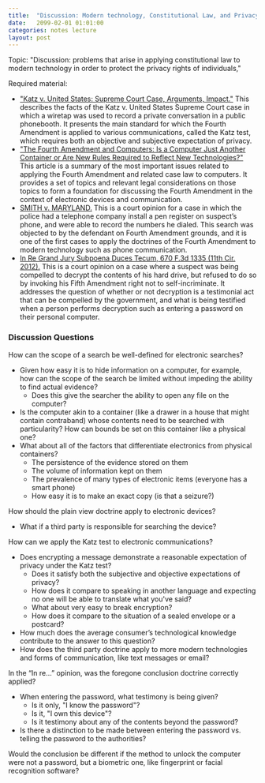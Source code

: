 ```yaml
---
title:  "Discussion: Modern technology, Constitutional Law, and Privacy"
date:   2099-02-01 01:01:00
categories: notes lecture 
layout: post
---
```


Topic: "Discussion: problems that arise in applying constitutional law to
modern technology in order to protect the privacy rights of individuals," 

Required material:
 - ["Katz v. United States: Supreme Court Case, Arguments, Impact."][gg_katz]
   This describes the facts of the Katz v. United States Supreme Court case in
which a wiretap was used to record a private conversation in a public
phonebooth.  It presents the main standard for which the Fourth Amendment is
applied to various communications, called the Katz test, which requires both an
objective and subjective expectation of privacy.
 - ["The Fourth Amendment and Computers: Is a Computer Just Another Container
   or Are New Rules Required to Reflect New Technologies?"][gg_fourth] This
article is a summary of the most important issues related to applying the
Fourth Amendment and related case law to computers. It provides a set of topics
and relevant legal considerations on those topics to form a foundation for
discussing the Fourth Amendment in the context of electronic devices and
communication.
 - [SMITH v. MARYLAND.][gg_smith_maryland] This is a court opinion for a case
   in which the police had a telephone company install a pen register on
suspect’s phone, and were able to record the numbers he dialed. This search was
objected to by the defendant on Fourth Amendment grounds, and it is one of the
first cases to apply the doctrines of the Fourth Amendment to modern technology
such as phone communication.
 - [In Re Grand Jury Subpoena Duces Tecum, 670 F.3d 1335 (11th Cir.
   2012).][gg_in_re] This is a court opinion on a case where a suspect was
being compelled to decrypt the contents of his hard drive, but refused to do so
by invoking his Fifth Amendment right not to self-incriminate. It addresses the
question of whether or not decryption is a testimonial act that can be
compelled by the government, and what is being testified when a person performs
decryption such as entering a password on their personal computer.

[gg_katz]:https://www.thoughtco.com/katz-v-united-states-supreme-court-case-arguments-impact-4797888
[gg_fourth]:https://www.gsllaw.com/content/images/GA-Bar-Journal-Computer-Article-Only.pdf
[gg_smith_maryland]:https://caselaw.findlaw.com/us-supreme-court/442/735.html
[gg_in_re]:https://www.courtlistener.com/opinion/624132/in-re-grand-jury-subpoena-duces-tecum/


### Discussion Questions

How can the scope of a search be well-defined for electronic searches?
 - Given how easy it is to hide information on a computer, for example, how can the scope of the search be limited without impeding the ability to find actual evidence? 
   + Does this give the searcher the ability to open any file on the computer?
 - Is the computer akin to a container (like a drawer in a house that might contain contraband) whose contents need to be searched with particularity? How can bounds be set on this container like a physical one?
 - What about all of the factors that differentiate electronics from physical containers?
   + The persistence of the evidence stored on them
   + The volume of information kept on them
   + The prevalence of many types of electronic items (everyone has a smart phone)
   + How easy it is to make an exact copy (is that a seizure?)

How should the plain view doctrine apply to electronic devices?
 - What if a third party is responsible for searching the device?

How can we apply the Katz test to electronic communications?
 - Does encrypting a message demonstrate a reasonable expectation of privacy under the Katz test?
   + Does it satisfy both the subjective and objective expectations of privacy?
   + How does it compare to speaking in another language and expecting no one
will be able to translate what you've said?
   + What about very easy to break encryption?
   + How does it compare to the situation of a sealed envelope or a postcard?
 - How much does the average consumer’s technological knowledge contribute to the answer to this question?
 - How does the third party doctrine apply to more modern technologies and forms of communication, like text messages or email?

In the “In re…” opinion, was the foregone conclusion doctrine correctly applied?
 - When entering the password, what testimony is being given?
   + Is it only, "I know the password"?
   + Is it, "I own this device"?
   + Is it testimony about any of the contents beyond the password?
 - Is there a distinction to be made between entering the password vs. telling the password to the authorities?

Would the conclusion be different if the method to unlock the computer were not a password, but a biometric one, like fingerprint or facial recognition software?


